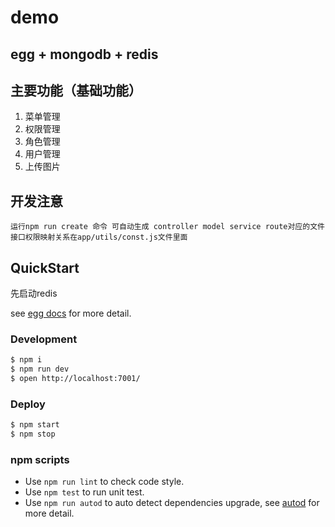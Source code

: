 # demo

## egg + mongodb + redis

## 主要功能（基础功能）

1. 菜单管理
2. 权限管理
3. 角色管理
4. 用户管理
5. 上传图片

## 开发注意
```
运行npm run create 命令 可自动生成 controller model service route对应的文件
接口权限映射关系在app/utils/const.js文件里面

```

## QuickStart

先启动redis

<!-- add docs here for user -->

see [egg docs][egg] for more detail.

### Development

```bash
$ npm i
$ npm run dev
$ open http://localhost:7001/
```

### Deploy

```bash
$ npm start
$ npm stop
```

### npm scripts

- Use `npm run lint` to check code style.
- Use `npm test` to run unit test.
- Use `npm run autod` to auto detect dependencies upgrade, see [autod](https://www.npmjs.com/package/autod) for more detail.


[egg]: https://eggjs.org